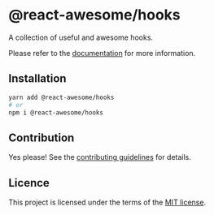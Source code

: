 # @react-awesome/hooks

A collection of useful and awesome hooks.

Please refer to the [documentation](https://foo.com/docs/hooks) for more information.

## Installation

```sh
yarn add @react-awesome/hooks
# or
npm i @react-awesome/hooks
```

## Contribution

Yes please! See the
[contributing guidelines](https://github.com/trinhthinh388/react-awesome-components/blob/master/CONTRIBUTING.md)
for details.

## Licence

This project is licensed under the terms of the
[MIT license](https://github.com/trinhthinh388/react-awesome-components/blob/master/LICENSE).
